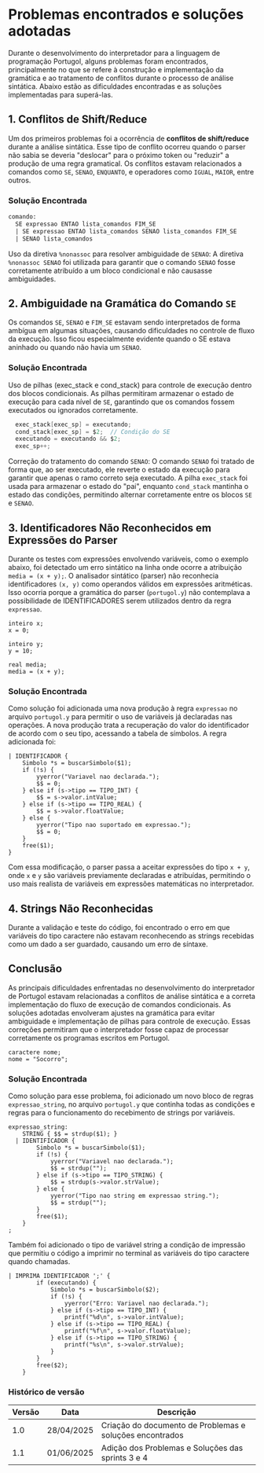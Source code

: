 # Problemas encontrados e soluções adotadas

Durante o desenvolvimento do interpretador para a linguagem de programação Portugol, alguns problemas foram encontrados, principalmente no que se refere à construção e implementação da gramática e ao tratamento de conflitos durante o processo de análise sintática. Abaixo estão as dificuldades encontradas e as soluções implementadas para superá-las.

## 1. Conflitos de Shift/Reduce

Um dos primeiros problemas foi a ocorrência de **conflitos de shift/reduce** durante a análise sintática. Esse tipo de conflito ocorreu quando o parser não sabia se deveria "deslocar" para o próximo token ou "reduzir" a produção de uma regra gramatical. Os conflitos estavam relacionados a comandos como `SE`, `SENAO`, `ENQUANTO`, e operadores como `IGUAL`, `MAIOR`, entre outros.

### **Solução Encontrada**

```yacc
comando:
  SE expressao ENTAO lista_comandos FIM_SE
  | SE expressao ENTAO lista_comandos SENAO lista_comandos FIM_SE
  | SENAO lista_comandos
```

Uso da diretiva `%nonassoc` para resolver ambiguidade de `SENAO`: A diretiva `%nonassoc SENAO` foi utilizada para garantir que o comando `SENAO` fosse corretamente atribuído a um bloco condicional e não causasse ambiguidades.

## 2. Ambiguidade na Gramática do Comando `SE`

Os comandos `SE`, `SENAO` e `FIM_SE` estavam sendo interpretados de forma ambígua em algumas situações, causando dificuldades no controle de fluxo da execução. Isso ficou especialmente evidente quando o SE estava aninhado ou quando não havia um `SENAO`.

### **Solução Encontrada**

Uso de pilhas (exec_stack e cond_stack) para controle de execução dentro dos blocos condicionais. As pilhas permitiram armazenar o estado de execução para cada nível de `SE`, garantindo que os comandos fossem executados ou ignorados corretamente.

```c
  exec_stack[exec_sp] = executando;
  cond_stack[exec_sp] = $2;  // Condição do SE
  executando = executando && $2;
  exec_sp++;
```

Correção do tratamento do comando `SENAO`: O comando `SENAO` foi tratado de forma que, ao ser executado, ele reverte o estado da execução para garantir que apenas o ramo correto seja executado. A pilha `exec_stack` foi usada para armazenar o estado do "pai", enquanto `cond_stack` mantinha o estado das condições, permitindo alternar corretamente entre os blocos `SE` e `SENAO`.

## 3. Identificadores Não Reconhecidos em Expressões do Parser

Durante os testes com expressões envolvendo variáveis, como o exemplo abaixo, foi detectado um erro sintático na linha onde ocorre a atribuição `media = (x + y);`. O analisador sintático (parser) não reconhecia identificadores `(x, y)` como operandos válidos em expressões aritméticas. Isso ocorria porque a gramática do parser (`portugol.y`) não contemplava a possibilidade de IDENTIFICADORES serem utilizados dentro da regra `expressao`.

```portugol
inteiro x;
x = 0;

inteiro y;
y = 10;

real media;
media = (x + y);
```

### **Solução Encontrada**

Como solução foi adicionada uma nova produção à regra `expressao` no arquivo `portugol.y` para permitir o uso de variáveis já declaradas nas operações. A nova produção trata a recuperação do valor do identificador de acordo com o seu tipo, acessando a tabela de símbolos. A regra adicionada foi:

```portugol
| IDENTIFICADOR {
    Simbolo *s = buscarSimbolo($1);
    if (!s) {
        yyerror("Variavel nao declarada.");
        $$ = 0;
    } else if (s->tipo == TIPO_INT) {
        $$ = s->valor.intValue;
    } else if (s->tipo == TIPO_REAL) {
        $$ = s->valor.floatValue;
    } else {
        yyerror("Tipo nao suportado em expressao.");
        $$ = 0;
    }
    free($1);
}
```

Com essa modificação, o parser passa a aceitar expressões do tipo `x + y`, onde `x` e `y` são variáveis previamente declaradas e atribuídas, permitindo o uso mais realista de variáveis em expressões matemáticas no interpretador.

## 4. Strings Não Reconhecidas
Durante a validação e teste do código, foi encontrado o erro em que variáveis do tipo caractere não estavam reconhecendo as strings recebidas como um dado a ser guardado, causando um erro de síntaxe.

## Conclusão
As principais dificuldades enfrentadas no desenvolvimento do interpretador de Portugol estavam relacionadas a conflitos de análise sintática e a correta implementação do fluxo de execução de comandos condicionais. As soluções adotadas envolveram ajustes na gramática para evitar ambiguidade e implementação de pilhas para controle de execução. Essas correções permitiram que o interpretador fosse capaz de processar corretamente os programas escritos em Portugol.

```portugol
caractere nome;
nome = "Socorro";
```

### **Solução Encontrada**

Como solução para esse problema, foi adicionado um novo bloco de regras `expressao_string`, no arquivo `portugol.y` que continha todas as condições e regras para o funcionamento do recebimento de strings por variáveis.

````Portugol
expressao_string:
    STRING { $$ = strdup($1); }
  | IDENTIFICADOR {
        Simbolo *s = buscarSimbolo($1);
        if (!s) {
            yyerror("Variavel nao declarada.");
            $$ = strdup("");
        } else if (s->tipo == TIPO_STRING) {
            $$ = strdup(s->valor.strValue);
        } else {
            yyerror("Tipo nao string em expressao string.");
            $$ = strdup("");
        }
        free($1);
    }
;
````

Também foi adicionado o tipo de variável string a condição de impressão que permitiu o código a imprimir no terminal as variáveis do tipo caractere quando chamadas.

````Portugol
| IMPRIMA IDENTIFICADOR ';' {
        if (executando) {
            Simbolo *s = buscarSimbolo($2);
            if (!s) {
                yyerror("Erro: Variavel nao declarada.");
            } else if (s->tipo == TIPO_INT) {
                printf("%d\n", s->valor.intValue);
            } else if (s->tipo == TIPO_REAL) {
                printf("%f\n", s->valor.floatValue);
            } else if (s->tipo == TIPO_STRING) {
                printf("%s\n", s->valor.strValue);
            }
        }
        free($2);
    }
````

### Histórico de versão
|Versão|Data|Descrição|
|--|--|--|
| 1.0 | 28/04/2025 | Criação do documento de Problemas e soluções encontrados |
| 1.1 | 01/06/2025 | Adição dos Problemas e Soluções das sprints 3 e 4 |

